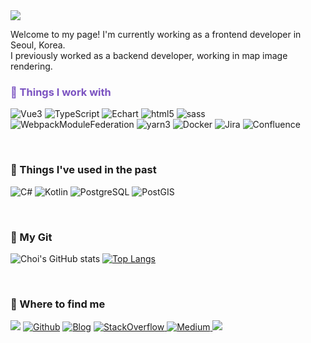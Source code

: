 <img src="https://capsule-render.vercel.app/api?type=Waving&color=0:d499ea,100:9679ff&fontColor=ffffff&height=180&section=header&text=Hello,%20I'm%20Minjeong&fontSize=50" />
<!-- <img src="https://capsule-render.vercel.app/api?type=Waving&color=0:ffea29,100:fcca26&fontColor=38320b&height=180&section=header&text=Hello,%20I'm%20Minjeong&fontSize=50" />
[![Choi's GitHub stats](https://github-readme-stats.vercel.app/api?username=choimon&show_icons=true&theme=calm_pink)](https://github.com/choimon/github-readme-stats)
![Choi's GitHub stats](https://github-readme-stats.vercel.app/api?username=choimon&show_icons=true&theme=material-palenight)
 -->


<p>Welcome to my page! I'm currently working as a frontend developer in Seoul, Korea. </br> 
I previously worked as a backend developer, working in map image rendering.
</p>

<h3 style="color:#7b53c1;">💜 Things I work with</h3>
<p>  
  <img alt="Vue3" src="https://img.shields.io/badge/Vue3-4FC08D?style=for-the-badge&logo=vuedotjs&logoColor=white" />
  <img alt="TypeScript" src="https://img.shields.io/badge/-TypeScript-007ACC?style=for-the-badge&logo=typescript&logoColor=white" />
  <img alt="Echart" src="https://img.shields.io/badge/-Apache_ECharts-AA344D?style=for-the-badge&logo=apacheecharts&logoColor=white" />

  <img alt="html5" src="https://img.shields.io/badge/-HTML5-E34F26?style=for-the-badge&logo=html5&logoColor=white" />
  <img alt="sass" src="https://img.shields.io/badge/-Sass-CC6699?style=for-the-badge&logo=sass&logoColor=white" />

  <img alt="WebpackModuleFederation" src="https://img.shields.io/badge/-Module_Federation-8DD6F9?style=for-the-badge&logo=webpack&logoColor=white" />
  <img alt="yarn3" src="https://img.shields.io/badge/-Yarn-2C8EBB?style=for-the-badge&logo=yarn&logoColor=white" />
  <img alt="Docker" src="https://img.shields.io/badge/-Docker-46a2f1?style=for-the-badge&logo=docker&logoColor=white" />

  <img alt="Jira" src="https://img.shields.io/badge/-Jira-0052CC?style=for-the-badge&logo=jira&logoColor=white" />
  <img alt="Confluence" src="https://img.shields.io/badge/-Confluence-0052CC?style=for-the-badge&logo=atlassian&logoColor=white" />

</p><br/>


<h3>💜 Things I've used in the past</h3>
<p>
    <img alt="C#" src="https://img.shields.io/badge/-C%23-512BD4?style=for-the-badge&logo=csharp&logoColor=white" />
    <img alt="Kotlin" src="https://img.shields.io/badge/-Kotlin-7F52FF?style=for-the-badge&logo=kotlin&logoColor=white" />
    <img alt="PostgreSQL" src="https://img.shields.io/badge/-PostgreSQL-4169E1?style=for-the-badge&logo=postgresql&logoColor=white" />
    <img alt="PostGIS" src="https://img.shields.io/badge/-PostGIS-5b7b9f?style=for-the-badge&logo=postgresql&logoColor=white" />
</p><br/>

<h3>💜 My Git</h3>

![Choi's GitHub stats](https://github-readme-stats-nu-green.vercel.app/api?username=choimon&show_icons=false&hide_border=true&border_radius=2&bg_color=30,eea4b3,d499ea,9679ff&title_color=f8e8fc&icon_color=f8e8fc&text_color=fcf2f4)
[![Top Langs](https://github-readme-stats-nu-green.vercel.app/api/top-langs/?username=choimon&layout=compact&hide=C,Go)](https://github.com/choimon/github-readme-stats)
<br/>





<br/><h3>💜 Where to find me</h3>

<p>
<a href="mailto:sanjosebadger@gmail.com" target="_blank"><img src="https://img.shields.io/badge/sanjosebadger@gmail.com-EA4335?style=flat-square&logo=Gmail&logoColor=white"/></a>
<a href="https://github.com/choimon" target="_blank"><img alt="Github" src="https://img.shields.io/badge/GitHub-%2312100E.svg?&style=flat-square&logo=Github&logoColor=white" /></a>
<a href="https://choimon.github.io/" target="_blank"><img alt="Blog" src="https://img.shields.io/badge/My_Blog-%85be62.svg?&style=flat-square&logoColor=white" /></a>
<a href="https://stackoverflow.com/users/10808879/minjeong-choi" target="_blank">  <img alt="StackOverflow" src="https://img.shields.io/badge/-Stack_Overflow-F58025.svg?&style=flat-square&logo=stackoverflow&logoColor=white" />
 <a href="https://medium.com/@minj9325/about" target="_blank">  <img alt="Medium" src="https://img.shields.io/badge/-Medium-000000.svg?&style=flat-square&logo=medium&logoColor=white" />
</a>

<img src="https://capsule-render.vercel.app/api?type=Waving&color=0:d499ea,100:9679ff&fontColor=ffffff&height=100&section=footer&fontSize=50" />
</p>
